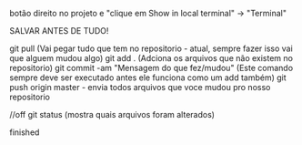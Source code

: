 
botão direito no projeto e "clique em Show in local terminal" -> "Terminal"


SALVAR ANTES DE TUDO!


git pull (Vai pegar tudo que tem no repositorio - atual, sempre fazer isso vai que alguem mudou algo)
git add . (Adciona os arquivos que não existem no repositorio)
git commit -am "Mensagem do que fez/mudou" (Este comando sempre deve ser executado antes ele funciona como um add também)
git push origin master - envia todos arquivos que voce mudou pro nosso repositorio



//off
git status (mostra quais arquivos foram alterados)



finished
